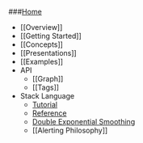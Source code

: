 ###[Home](Home)
* [[Overview]]
* [[Getting Started]]
* [[Concepts]]
* [[Presentations]]
* [[Examples]]
* API
  * [[Graph]]
  * [[Tags]]
* Stack Language
  * [Tutorial](Stack-Language)
  * [Reference](Stack-Language-Reference)
  * [Double Exponential Smoothing](DES)
  * [[Alerting Philosophy]]
